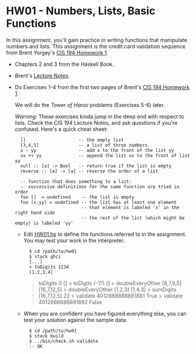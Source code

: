 # HW01 - Numbers, Lists, Basic Functions

In this assignment, you'll gain practice in writing functions that manipulate
numbers and lists. This assignment is the credit card validation sequence from
Brent Yorgey's [CIS 194 Homework
1](http://www.cis.upenn.edu/~cis194/spring13/lectures.html).

* Chapters 2 and 3 from the Haskell Book.
* Brent's [Lecture Notes](http://www.cis.upenn.edu/~cis194/spring13/lectures/01-intro.html).
* Do Exercises 1-4 from the first two pages of Brent's [CIS 194 Homework
  1](http://www.cis.upenn.edu/~cis194/spring13/hw/01-intro.pdf).
  
  We will do the *Tower of Hanoi* problems (Exercises 5-6) later.

  *Warning:* These exercises kinda jump in the deep end with respect to lists.
  Check the CIS 194 Lecture Notes, and ask questions if you're confused.
  Here's a quick cheat sheet:

        []                    -- the empty list
        [3,4,5]               -- a list of three numbers
        x : yy                -- add x to the front of the list yy
        xx ++ yy              -- append the list xx to the front of list yy
        null :: [a] -> Bool   -- return true if the list is empty
        reverse :: [a] -> [a] -- reverse the order of a list

        -- function that does something to a list:
        -- successive definitions for the same function are tried in order
        foo []  = undefined    -- the list is empty
        foo (x:yy) = undefined -- the list has at least one element
                               -- that element is labeled 'x' in the right hand side
                               -- the rest of the list (which might be empty) is labeled 'yy'

    * Edit [HW01.hs](src/HW01.hs) to define the functions referred to in the
      assignment. You may test your work in the interpreter.

            $ cd /path/to/hw01
            $ stack ghci
            [...]
            > toDigits 1234
            [1,2,3,4]
	    > toDigits 0
	    []
            > toDigits (-17)
            []
            > doubleEveryOther [8,7,6,5]
            [16,7,12,5]
            > doubleEveryOther [1,2,3]
            [1,4,3]
            > sumDigits [16,7,12,5]
            22
            > validate 4012888888881881
            True
            > validate 4012888888881882
            False

    * When you are confident you have figured everything else, you can test
      your solution against the sample data:

            $ cd /path/to/hw01
            $ stack build
            $ ../bin/check.sh validate
            :- OK
